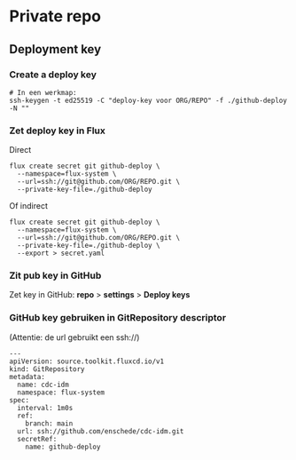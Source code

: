 # Private repo
## Deployment key

### Create a deploy key
	# In een werkmap:
	ssh-keygen -t ed25519 -C "deploy-key voor ORG/REPO" -f ./github-deploy -N ""

### Zet deploy key in Flux
Direct

	flux create secret git github-deploy \
	  --namespace=flux-system \
	  --url=ssh://git@github.com/ORG/REPO.git \
	  --private-key-file=./github-deploy

Of indirect

	flux create secret git github-deploy \
	  --namespace=flux-system \
	  --url=ssh://git@github.com/ORG/REPO.git \
	  --private-key-file=./github-deploy \
	  --export > secret.yaml

### Zit pub key in GitHub
Zet key in GitHub: **repo** > **settings** > **Deploy keys**

### GitHub key gebruiken in GitRepository descriptor
(Attentie: de url gebruikt een ssh://)

	---  
	apiVersion: source.toolkit.fluxcd.io/v1  
	kind: GitRepository  
	metadata:  
	  name: cdc-idm  
	  namespace: flux-system  
	spec:  
	  interval: 1m0s  
	  ref:  
	    branch: main  
	  url: ssh://github.com/enschede/cdc-idm.git  
	  secretRef:  
	    name: github-deploy

